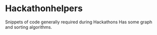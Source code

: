 # Hackathonhelpers
Snippets of code generally required during Hackathons 
Has some graph and sorting algorithms.

